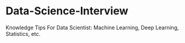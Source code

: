 # Data-Science-Interview
Knowledge Tips For Data Scientist: Machine Learning, Deep Learning, Statistics, etc.
